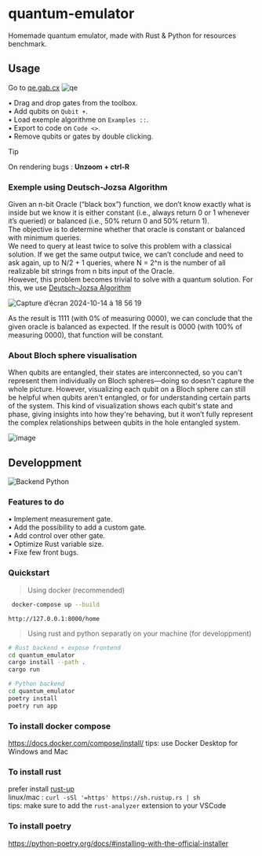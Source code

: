# quantum-emulator

Homemade quantum emulator, made with Rust & Python for resources benchmark.

## Usage
Go to [qe.gab.cx](https://srv.gab.cx:18490/home)
![qe](https://github.com/user-attachments/assets/a4052e59-6397-4d99-b248-8d85c5daf70f)


• Drag and drop gates from the toolbox.  
• Add qubits on `Qubit +`.  
• Load exemple algorithme on `Examples ::`.  
• Export to code on `Code <>`.  
• Remove qubits or gates by double clicking.  

> [!TIP]
> On rendering bugs : **Unzoom + ctrl-R**

### Exemple using Deutsch-Jozsa Algorithm

Given an n-bit Oracle (“black box”) function, we don’t know exactly what is inside but we know it is either constant (i.e., always return 0 or 1 whenever it’s queried) or balanced (i.e., 50% return 0 and 50% return 1).  
The objective is to determine whether that oracle is constant or balanced with minimum queries.  
We need to query at least twice to solve this problem with a classical solution. If we get the same output twice, we can’t conclude and need to ask again, up to N/2 + 1 queries, where N = 2^n is the number of all realizable bit strings from n bits input of the Oracle.  
However, this problem becomes trivial to solve with a quantum solution.
For this, we use [Deutsch-Jozsa Algorithm](https://en.wikipedia.org/wiki/Deutsch–Jozsa_algorithm)

![Capture d’écran 2024-10-14 à 18 56 19](https://github.com/user-attachments/assets/cabdf562-8412-4a87-8651-f5d56d3e6b67)

As the result is 1111 (with 0% of measuring 0000), we can conclude that the given oracle is balanced as expected. If the result is 0000 (with 100% of measuring 0000), that function will be constant.

### About Bloch sphere visualisation
When qubits are entangled, their states are interconnected, so you can't represent them individually on Bloch spheres—doing so doesn't capture the whole picture. However, visualizing each qubit on a Bloch sphere can still be helpful when qubits aren't entangled, or for understanding certain parts of the system. This kind of visualization shows each qubit's state and phase, giving insights into how they're behaving, but it won’t fully represent the complex relationships between qubits in the hole entangled system.  
  
![image](https://github.com/user-attachments/assets/a6586a6a-4171-4574-bab2-1eaa71dcb152)

## Developpment

![Backend Python](https://github.com/user-attachments/assets/6d620957-b589-4a99-a7fe-e839cee0803d)

### Features to do

• Implement measurement gate.  
• Add the possibility to add a custom gate.  
• Add control over other gate.  
• Optimize Rust variable size.  
• Fixe few front bugs.  

### Quickstart

> Using docker (recommended)

```bash
 docker-compose up --build
```

`http://127.0.0.1:8000/home`

> Using rust and python separatly on your machine (for developpment)

```bash
# Rust backend + expose frontend
cd quantum_emulator
cargo install --path .
cargo run
```

```bash
# Python backend
cd quantum_emulator
poetry install
poetry run app
```

### To install docker compose

https://docs.docker.com/compose/install/
tips: use Docker Desktop for Windows and Mac

### To install rust

prefer install [rust-up](https://rust-lang.github.io/rustup/index.html)  
linux/mac : `curl -sSl '=https' https://sh.rustup.rs | sh`  
tips: make sure to add the `rust-analyzer` extension to your VSCode

### To install poetry

https://python-poetry.org/docs/#installing-with-the-official-installer
